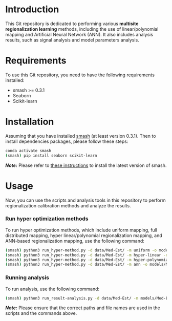 # Introduction
This Git repository is dedicated to performing various **multisite regionalization learning** methods, including the use of linear/polynomial mapping and Artificial Neural Network (ANN). It also includes analysis results, such as signal analysis and model parameters analysis.

# Requirements
To use this Git repository, you need to have the following requirements installed:
- smash >= 0.3.1
- Seaborn
- Scikit-learn

# Installation
Assuming that you have installed [smash](https://github.com/DassHydro-dev/smash) (at least version 0.3.1). Then to install dependencies packages, please follow these steps:
```bash
conda activate smash
(smash) pip install seaborn scikit-learn 
```

**_Note:_** Please refer to [these instructions](https://smash.recover.inrae.fr/getting_started/index.html) to install the latest version of smash.

# Usage
Now, you can use the scripts and analysis tools in this repository to perform regionalization calibration methods and analyze the results.

### Run hyper optimization methods
To run hyper optimization methods, which include uniform mapping, full distributed mapping, hyper linear/polynomial regionalization mapping, and ANN-based regionalization mapping, use the following command:
```bash
(smash) python3 run_hyper-method.py -d data/Med-Est/ -m uniform -o models/Med-Est/
(smash) python3 run_hyper-method.py -d data/Med-Est/ -m hyper-linear -o models/Med-Est/
(smash) python3 run_hyper-method.py -d data/Med-Est/ -m hyper-polynomial -o models/Med-Est/
(smash) python3 run_hyper-method.py -d data/Med-Est/ -m ann -o models/Med-Est/
```

### Running analysis
To run analysis, use the following command:
```bash
(smash) python3 run_result-analysis.py -d data/Med-Est/ -m models/Med-Est/ -o graphs/Med-Est/
```

**_Note:_**  Please ensure that the correct paths and file names are used in the scripts and the commands above.

